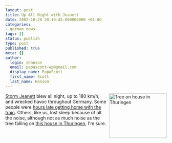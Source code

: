 ```yaml
---
layout: post
title: Up All Night with Jeanett
date: 2002-10-28 20:10:45.000000000 +01:00
categories:
- german news
tags: []
status: publish
type: post
published: true
meta: {}
author:
  login: shanson
  email: papascott-wp@gmail.com
  display_name: PapaScott
  first_name: Scott
  last_name: Hanson
---
```

<p><a href="http://www.spiegel.de/panorama/0,1518,grossbild-219671-220230,00.html"><img alt="Tree on house in Thuringen" src="http://www.papascott.de/images/fotos/storm1002.jpeg" width="180" height="139" border="0" align="right" /></a><a href="http://www.spiegel.de/panorama/0,1518,220230,00.html">Storm Jeanett</a> blew all night, up to 180 km/h, and wrecked havoc throughout Germany. Some people were <a href="http://andrea.editthispage.com/2002/10/28">hours late getting home with the train</a>. Others, like us, lost sleep because of all the noise, although not as much noise as the tree falling on <a href="http://www.spiegel.de/panorama/0,1518,grossbild-219671-220230,00.html">this house in Thuringen</a>, I'm sure.</p>
